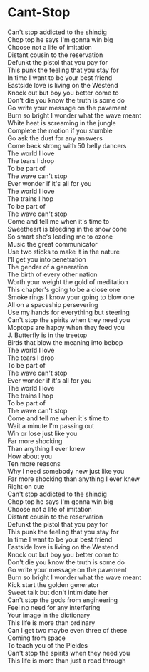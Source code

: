 # Cant-Stop

Can't stop addicted to the shindig  
Chop top he says I'm gonna win big  
Choose not a life of imitation  
Distant cousin to the reservation  
Defunkt the pistol that you pay for  
This punk the feeling that you stay for  
In time I want to be your best friend  
Eastside love is living on the Westend  
Knock out but boy you better come to  
Don't die you know the truth is some do  
Go write your message on the pavement  
Burn so bright I wonder what the wave meant  
White heat is screaming in the jungle  
Complete the motion if you stumble  
Go ask the dust for any answers  
Come back strong with 50 belly dancers  
The world I love  
The tears I drop  
To be part of  
The wave can't stop  
Ever wonder if it's all for you  
The world I love  
The trains I hop  
To be part of  
The wave can't stop  
Come and tell me when it's time to  
Sweetheart is bleeding in the snow cone  
So smart she's leading me to ozone  
Music the great communicator  
Use two sticks to make it in the nature  
I'll get you into penetration  
The gender of a generation  
The birth of every other nation  
Worth your weight the gold of meditation  
This chapter's going to be a close one  
Smoke rings I know your going to blow one  
All on a spaceship persevering  
Use my hands for everything but steering  
Can't stop the spirits when they need you  
Moptops are happy when they feed you  
J. Butterfly is in the treetop  
Birds that blow the meaning into bebop  
The world I love  
The tears I drop  
To be part of  
The wave can't stop  
Ever wonder if it's all for you  
The world I love  
The trains I hop  
To be part of  
The wave can't stop  
Come and tell me when it's time to  
Wait a minute I'm passing out  
Win or lose just like you  
Far more shocking  
Than anything I ever knew  
How about you  
Ten more reasons  
Why I need somebody new just like you  
Far more shocking than anything I ever knew  
Right on cue  
Can't stop addicted to the shindig  
Chop top he says I'm gonna win big  
Choose not a life of imitation  
Distant cousin to the reservation  
Defunkt the pistol that you pay for  
This punk the feeling that you stay for  
In time I want to be your best friend  
Eastside love is living on the Westend  
Knock out but boy you better come to  
Don't die you know the truth is some do  
Go write your message on the pavement  
Burn so bright I wonder what the wave meant  
Kick start the golden generator  
Sweet talk but don't intimidate her  
Can't stop the gods from engineering  
Feel no need for any interfering  
Your image in the dictionary  
This life is more than ordinary  
Can I get two maybe even three of these  
Coming from space  
To teach you of the Pleides  
Can't stop the spirits when they need you  
This life is more than just a read through
